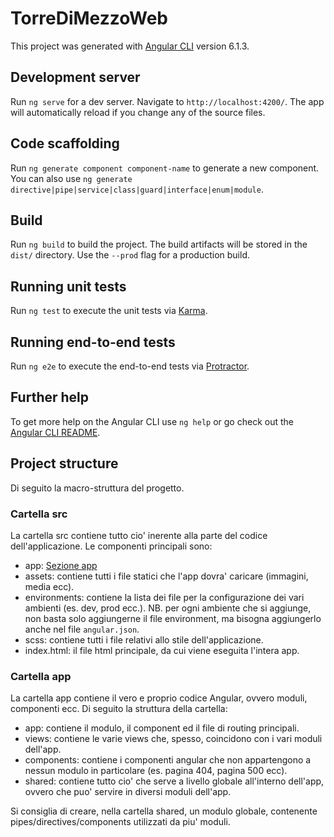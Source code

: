 # TorreDiMezzoWeb

This project was generated with [Angular CLI](https://github.com/angular/angular-cli) version 6.1.3.

## Development server

Run `ng serve` for a dev server. Navigate to `http://localhost:4200/`. The app will automatically reload if you change any of the source files.

## Code scaffolding

Run `ng generate component component-name` to generate a new component. You can also use `ng generate directive|pipe|service|class|guard|interface|enum|module`.

## Build

Run `ng build` to build the project. The build artifacts will be stored in the `dist/` directory. Use the `--prod` flag for a production build.

## Running unit tests

Run `ng test` to execute the unit tests via [Karma](https://karma-runner.github.io).

## Running end-to-end tests

Run `ng e2e` to execute the end-to-end tests via [Protractor](http://www.protractortest.org/).

## Further help

To get more help on the Angular CLI use `ng help` or go check out the [Angular CLI README](https://github.com/angular/angular-cli/blob/master/README.md).

## Project structure
Di seguito la macro-struttura del progetto.

### Cartella src
La cartella src contiene tutto cio' inerente alla parte del codice dell'applicazione.
Le componenti principali sono:
 - app: [Sezione app](README.md#app)
 - assets: contiene tutti i file statici che l'app dovra' caricare (immagini, media ecc).
 - environments: contiene la lista dei file per la configurazione dei vari ambienti (es. dev, prod ecc.). NB. per ogni ambiente che si aggiunge, non basta solo aggiungerne il file environment, ma bisogna aggiungerlo anche nel file `angular.json`.
 - scss: contiene tutti i file relativi allo stile dell'applicazione.
 - index.html: il file html principale, da cui viene eseguita l'intera app.

### Cartella app
La cartella app contiene il vero e proprio codice Angular, ovvero moduli, componenti ecc.
Di seguito la struttura della cartella:
 - app: contiene il modulo, il component ed il file di routing principali.
 - views: contiene le varie views che, spesso, coincidono con i vari moduli dell'app.
 - components: contiene i componenti angular che non appartengono a nessun modulo in particolare (es. pagina 404, pagina 500 ecc).
 - shared: contiene tutto cio' che serve a livello globale all'interno dell'app, ovvero che puo' servire in diversi moduli dell'app.

Si consiglia di creare, nella cartella shared, un modulo globale, contenente pipes/directives/components utilizzati da piu' moduli.